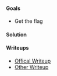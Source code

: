 #### Goals
 * Get the flag

#### Solution


#### Writeups
 * [Offical Writeup]()
 * [Other Writeup]()


